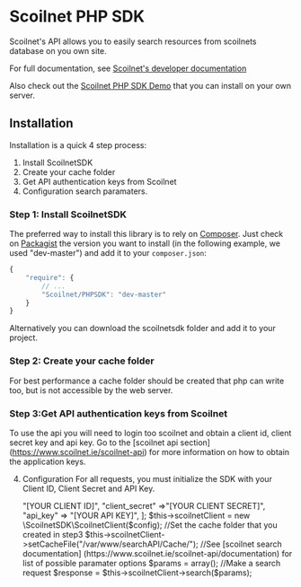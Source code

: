 Scoilnet PHP SDK
=============

Scoilnet's API allows you to easily search resources from scoilnets database on you own site.

For full documentation, see [Scoilnet's developer documentation](https://www.scoilnet.ie/scoilnet-api/documentation)

Also check out the [Scoilnet PHP SDK Demo](https://github.com/Scoilnet/PhpSDKDemo) that you can install on your own server.

Installation
-----

Installation is a quick 4 step process:

1. Install ScoilnetSDK
2. Create your cache folder
3. Get API authentication keys from Scoilnet
4. Configuration search paramaters.

### Step 1: Install ScoilnetSDK
The preferred way to install this library is to rely on [Composer](http://getcomposer.org).
Just check on [Packagist](https://packagist.org/packages/scoilnet/php-sdk) the version you want to install (in the following example, we used "dev-master") and add it to your `composer.json`:
``` js
{
    "require": {
        // ...
        "Scoilnet/PHPSDK": "dev-master"
    }
}
```

Alternatively you can download the scoilnetsdk folder and add it to your project.

### Step 2: Create your cache folder
For best performance a cache folder should be created that php can write too, but is not accessible by the web server.

### Step 3:Get API authentication keys from Scoilnet
To use the api you will need to login too scoilnet and obtain a client id, client secret key and api key. Go to the [scoilnet api section] (https://www.scoilnet.ie/scoilnet-api) for more information
on how to obtain the application keys.

4. Configuration
For all requests, you must initialize the SDK with your Client ID, Client Secret and API Key.

    <?php
    require '../scoilnetsdk/ScoilnetClient.php';

    $config = [
                "client_id" =>"[YOUR CLIENT ID]",
                "client_secret" =>"[YOUR CLIENT SECRET]",
                "api_key" => "[YOUR API KEY]",
                ];
        
    $this->scoilnetClient = new \ScoilnetSDK\ScoilnetClient($config);
    
    //Set the cache folder that you created in step3
    $this->scoilnetClient->setCacheFile("/var/www/searchAPI/Cache/");

    //See [scoilnet search documentation] (https://www.scoilnet.ie/scoilnet-api/documentation) for list of possible paramater options
    $params = array();

    //Make a search request
    $response = $this->scoilnetClient->search($params);
    

